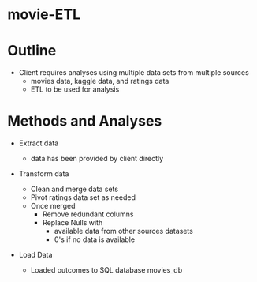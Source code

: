 # movie-ETL 

# Outline
* Client requires analyses using multiple data sets from multiple sources
    * movies data, kaggle data, and ratings data
    * ETL to be used for analysis

# Methods and Analyses
* Extract data
    * data has been provided by client directly

* Transform data
    * Clean and merge data sets
    * Pivot ratings data set as needed
    * Once merged
        * Remove redundant columns
        * Replace Nulls with
            * available data from other sources datasets
            * 0's if no data is available
* Load Data
    * Loaded outcomes to SQL database movies_db
